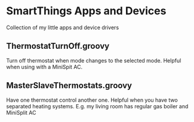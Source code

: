 SmartThings Apps and Devices
===

Collection of my little apps and device drivers

ThermostatTurnOff.groovy
---
Turn off thermostat when mode changes to the selected mode. Helpful when using with a MiniSpit AC.

MasterSlaveThermostats.groovy
---
Have one thermostat control another one. Helpful when you have two separated heating systems. E.g. my living room has
regular gas boiler and MiniSplit AC
